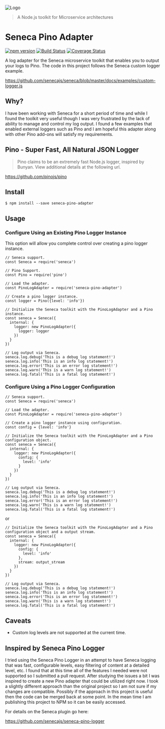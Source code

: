 ![Logo][]
> A Node.js toolkit for Microservice architectures

# Seneca Pino Adapter

[![npm version](https://badge.fury.io/js/seneca-pino-adapter.svg)](https://badge.fury.io/js/seneca-pino-adapter)
[![Build Status][travis-badge]][travis-url]
[![Coverage Status](coveralls-badge)](coveralls-url)

A log adapter for the Seneca microservice toolkit that enables you to output your logs to Pino.  The code in this 
project follows the Seneca custom logger example.

https://github.com/senecajs/seneca/blob/master/docs/examples/custom-logger.js


## Why?

I have been working with Seneca for a short period of time and while I found the toolkit very useful though I was very
frustrated by the lack of ability to manage and control my log output.  I found a few examples that enabled external
loggers such as Pino and I am hopeful this adapter along with other Pino add-ons will satisfy my requirements. 


## Pino - Super Fast, All Natural JSON Logger

> Pino claims to be an extremely fast Node.js logger, inspired by Bunyan.  View additional details at the following url.
     
https://github.com/pinojs/pino


## Install

    $ npm install --save seneca-pino-adapter



## Usage

### Configure Using an Existing Pino Logger Instance

This option will allow you complete control over creating a pino logger instance.

    // Seneca support.
    const Seneca = require('seneca')
    
    // Pino Support.
    const Pino = require('pino')
    
    // Load the adapter.
    const PinoLogAdapter = require('seneca-pino-adapter')
    
    // Create a pino logger instance.
    const logger = Pino({level: 'info'})
    
    // Initialize the Seneca toolkit with the PinoLogAdapter and a Pino instance.
    const seneca = Seneca({
      internal: {
        logger: new PinoLogAdapter({
          logger: logger
        })
      }
    })
    
    // Log output via Seneca.
    seneca.log.debug('This is a debug log statement!')
    seneca.log.info('This is an info log statement!')
    seneca.log.error('This is an error log statement!')
    seneca.log.warn('This is a warn log statement!')
    seneca.log.fatal('This is a fatal log statement!')
    

### Configure Using a Pino Logger Configuration

    // Seneca support.
    const Seneca = require('seneca')
    
    // Load the adapter.
    const PinoLogAdapter = require('seneca-pino-adapter')
    
    // Create a pino logger instance using configuration.
    const config = {level: 'info'}
    
    // Initialize the Seneca toolkit with the PinoLogAdapter and a Pino configuration object.
    const seneca = Seneca({
      internal: {
        logger: new PinoLogAdapter({
          config: {
            level: 'info'
          }
        })
      }
    })
    
    // Log output via Seneca.
    seneca.log.debug('This is a debug log statement!')
    seneca.log.info('This is an info log statement!')
    seneca.log.error('This is an error log statement!')
    seneca.log.warn('This is a warn log statement!')
    seneca.log.fatal('This is a fatal log statement!')
    

or 

    // Initialize the Seneca toolkit with the PinoLogAdapter and a Pino configuration object and a output stream.
    const seneca = Seneca({
      internal: {
        logger: new PinoLogAdapter({
          config: {
            level: 'info'
          },
          stream: output_stream
        })
      }
    })
    
    // Log output via Seneca.
    seneca.log.debug('This is a debug log statement!')
    seneca.log.info('This is an info log statement!')
    seneca.log.error('This is an error log statement!')
    seneca.log.warn('This is a warn log statement!')
    seneca.log.fatal('This is a fatal log statement!')
    

## Caveats

- Custom log levels are not supported at the current time.


## Inspired by Seneca Pino Logger

I tried using the Seneca Pino Logger in an attempt to have Seneca logging that was fast, configurable levels, easy 
filtering of content at a detailed level, etc.  I found that at this time all of the features I needed were not 
supported so I submitted a pull request.  After studying the issues a bit I was inspired to create a new Pino adapter
that could be utilized right now.  I took a slightly different approach than the original project so I am not sure if
my changes are compatible.  Possibly if the approach in this project is useful then the code can be merged back at some
point.  In the mean time I am publishing this project to NPM so it can be easily accessed.

For details on the Seneca plugin go here:

https://github.com/senecajs/seneca-pino-logger


[Logo]: https://camo.githubusercontent.com/4a0178ff2abf26f9214d4d98bc23eec356ced357/687474703a2f2f73656e6563616a732e6f72672f66696c65732f6173736574732f73656e6563612d6c6f676f2e706e67
[npm-url]: https://npmjs.com/package/seneca-pino-adapter
[npm-badge]: https://badge.fury.io/js/seneca-pino-adapter.svg
[travis-badge]: https://api.travis-ci.org/blueshirts/seneca-pino-adapter.svg
[travis-url]: https://travis-ci.org/blueshirts/seneca-pino-adapter
[coveralls-badge]: https://coveralls.io/repos/github/blueshirts/seneca-pino-adapter/badge.svg?branch=master
[coveralls-url]: https://coveralls.io/github/blueshirts/seneca-pino-adapter?branch=master

